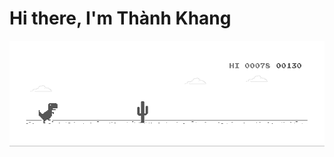 # Hi there, I'm Thành Khang

[![J2TEAM](dino.gif)](https://j2team.dev/?utm_source=github&utm_medium=github_profile)
